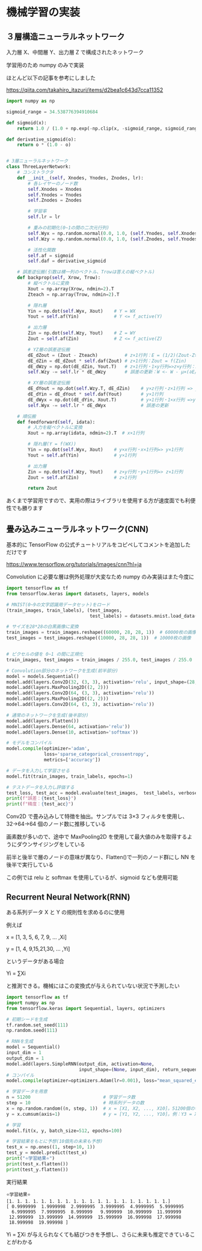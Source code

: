 # 機械学習の実装

## ３層構造ニューラルネットワーク

入力層 X、中間層 Y、出力層 Z で構成されたネットワーク

学習用のため numpy のみで実装

ほとんど以下の記事を参考にしました

https://qiita.com/takahiro_itazuri/items/d2bea1c643d7cca11352

```python
import numpy as np

sigmoid_range = 34.538776394910684

def sigmoid(x):
    return 1.0 / (1.0 + np.exp(-np.clip(x, -sigmoid_range, sigmoid_range)))

def derivative_sigmoid(o):
    return o * (1.0 - o)


# 3層ニューラルネットワーク
class ThreeLayerNetwork:
    # コンストラクタ
    def __init__(self, Xnodes, Ynodes, Znodes, lr):
        # 各レイヤーのノード数
        self.Xnodes = Xnodes
        self.Ynodes = Ynodes
        self.Znodes = Znodes

        # 学習率
        self.lr = lr

        # 重みの初期化(0~1の間の二次元行列)
        self.Wyx = np.random.normal(0.0, 1.0, (self.Ynodes, self.Xnodes))
        self.Wzy = np.random.normal(0.0, 1.0, (self.Znodes, self.Ynodes))

        # 活性化関数
        self.af = sigmoid
        self.daf = derivative_sigmoid

    # 誤差逆伝搬(引数は横一列のベクトル、Trowは答えの縦ベクトル)
    def backprop(self, Xrow, Trow):
        # 縦ベクトルに変換
        Xout = np.array(Xrow, ndmin=2).T
        Zteach = np.array(Trow, ndmin=2).T

        # 隠れ層
        Yin = np.dot(self.Wyx, Xout)    # Y = WX
        Yout = self.af(Yin)             # Y <= f_active(Y)

        # 出力層
        Zin = np.dot(self.Wzy, Yout)    # Z = WY
        Zout = self.af(Zin)             # Z <= f_active(Z)

        # YZ層の誤差逆伝搬
        dE_dZout = (Zout - Zteach)          # z×1行列：E = (1/2)(Zout-Zteach)^2
        dE_dZin = dE_dZout * self.daf(Zout) # z×1行列：Zout = f(Zin)
        dE_dWzy = np.dot(dE_dZin, Yout.T)   # z×1行列・1×y行列=>z×y行列：Zin = Wzy Yout
        self.Wzy -= self.lr * dE_dWzy       # 誤差の更新：W <- W - μ×(∂E/∂W)

        # XY層の誤差逆伝搬
        dE_dYout = np.dot(self.Wzy.T, dE_dZin)    # y×z行列・z×1行列 => y×1行列
        dE_dYin = dE_dYout * self.daf(Yout)       # y×1行列
        dE_dWyx = np.dot(dE_dYin, Xout.T)         # y×1行列・1×x行列 =>y×x行列
        self.Wyx -= self.lr * dE_dWyx             # 誤差の更新

    # 順伝搬
    def feedforward(self, idata):
        # 入力を縦ベクトルに変換
        Xout = np.array(idata, ndmin=2).T  # x×1行列

        # 隠れ層(Y = f(WX))
        Yin = np.dot(self.Wyx, Xout)    # y×x行列・x×1行列=> y×1行列
        Yout = self.af(Yin)             # y×1行列

        # 出力層
        Zin = np.dot(self.Wzy, Yout)    # z×y行列・y×1行列=> z×1行列
        Zout = self.af(Zin)             # z×1行列

        return Zout

```

あくまで学習用ですので、実用の際はライブラリを使用する方が速度面でも利便性でも勝ります

## 畳み込みニューラルネットワーク(CNN)

基本的に TensorFlow の公式チュートリアルをコピペしてコメントを追加しただけです

https://www.tensorflow.org/tutorials/images/cnn?hl=ja

Convolution に必要な層は例外処理が大変なため numpy のみ実装はまた今度に

```python
import tensorflow as tf
from tensorflow.keras import datasets, layers, models

# MNIST(0~9の文字認識用データセット)をロード
(train_images, train_labels), (test_images,
                               test_labels) = datasets.mnist.load_data()

# サイズを28*28の白黒画像に変換
train_images = train_images.reshape((60000, 28, 28, 1))  # 60000枚の画像
test_images = test_images.reshape((10000, 28, 28, 1))  # 10000枚の画像


# ピクセルの値を 0~1 の間に正規化
train_images, test_images = train_images / 255.0, test_images / 255.0

# Convolution部分のネットワークを生成(前半部分)
model = models.Sequential()
model.add(layers.Conv2D(32, (3, 3), activation='relu', input_shape=(28, 28, 1)))
model.add(layers.MaxPooling2D((2, 2)))
model.add(layers.Conv2D(64, (3, 3), activation='relu'))
model.add(layers.MaxPooling2D((2, 2)))
model.add(layers.Conv2D(64, (3, 3), activation='relu'))

# 通常のネットワークを生成(後半部分)
model.add(layers.Flatten())
model.add(layers.Dense(64, activation='relu'))
model.add(layers.Dense(10, activation='softmax'))

# モデルをコンパイル
model.compile(optimizer='adam',
              loss='sparse_categorical_crossentropy',
              metrics=['accuracy'])

# データを入力して学習させる
model.fit(train_images, train_labels, epochs=1)

# テストデータを入力し評価する
test_loss, test_acc = model.evaluate(test_images,  test_labels, verbose=2)
print(f"誤差：{test_loss}")
print(f"精度：{test_acc}")
```

Conv2D で畳み込みして特徴を抽出。サンプルでは 3×3 フィルタを使用し、32->64->64 個のノード数に推移している

画素数が多いので、途中で MaxPooling2D を使用して最大値のみを取得するようにダウンサイジングをしている

前半と後半で層のノードの意味が異なり、Flatten()で一列のノード群にし NN を後半で実行している

この例では relu と softmax を使用しているが、sigmoid なども使用可能

## Recurrent Neural Network(RNN)

ある系列データ X と Y の規則性を求めるのに使用

例えば

x = [1, 3, 5, 6, 7, 9, ... ,Xi]

y = [1, 4, 9,15,21,30, ... ,Yi]

というデータがある場合

Yi = ∑Xi

と推測できる。機械にはこの変換式が与えられていない状況で予測したい

```python
import tensorflow as tf
import numpy as np
from tensorflow.keras import Sequential, layers, optimizers

# 初期シードを生成
tf.random.set_seed(111)
np.random.seed(111)

# RNNを生成
model = Sequential()
input_dim = 1
output_dim = 1
model.add(layers.SimpleRNN(output_dim, activation=None,
                           input_shape=(None, input_dim), return_sequences=True))
# コンパイル
model.compile(optimizer=optimizers.Adam(lr=0.001), loss="mean_squared_error")

# 学習データを用意
n = 51200                           # 学習データ数
step = 10                           # 時系列データの数
x = np.random.random((n, step, 1))  # x = [X1, X2, ..., X10]。51200個の学習データあり
y = x.cumsum(axis=1)                # y = [Y1, Y2, ..., Y10]。例：Y3 = X1+X2+X3

# 学習
model.fit(x, y, batch_size=512, epochs=100)

# 学習結果をもとに予想(10個先の未来も予想)
test_x = np.ones((1, step+10, 1))
test_y = model.predict(test_x)
print("⭐️学習結果⭐️")
print(test_x.flatten())
print(test_y.flatten())
```

実行結果

```
⭐️学習結果⭐️
[1. 1. 1. 1. 1. 1. 1. 1. 1. 1. 1. 1. 1. 1. 1. 1. 1. 1. 1. 1.]
[ 0.9999999  1.9999998  2.9999995  3.9999995  4.9999995  5.9999995
  6.9999995  7.9999995  8.999999   9.999999  10.999999  11.999999
 12.999999  13.999999  14.999999  15.999999  16.999998  17.999998
 18.999998  19.999998 ]
```

Yi = ∑Xi が与えられなくても結びつきを予想し、さらに未来も推定できていることがわかる

